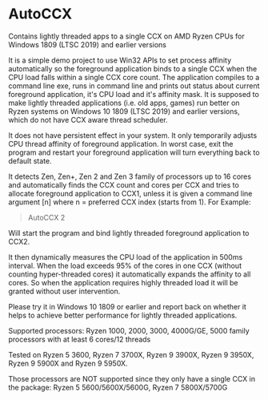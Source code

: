 # AutoCCX
Contains lightly threaded apps to a single CCX on AMD Ryzen CPUs for Windows 1809 (LTSC 2019) and earlier versions

It is a simple demo project to use Win32 APIs to set process affinity automatically so the foreground application binds to a single CCX when the CPU load falls within a single CCX core count. The application compiles to a command line exe, runs in command line and prints out status about current foreground application, it's CPU load and it's affinity mask. It is supposed to make lightly threaded applications (i.e. old apps, games) run better on Ryzen systems on Windows 10 1809 (LTSC 2019) and earlier versions, which do not have CCX aware thread scheduler.

It does not have persistent effect in your system. It only temporarily adjusts CPU thread affinity of foreground application. In worst case, exit the program and restart your foreground application will turn everything back to default state.

It detects Zen, Zen+, Zen 2 and Zen 3 family of processors up to 16 cores and automatically finds the CCX count and cores per CCX and tries to allocate foreground application to CCX1, unless it is given a command line argument [n] where n = preferred CCX index (starts from 1). For Example:
 > AutoCCX 2
 
Will start the program and bind lightly threaded foreground application to CCX2.

It then dynamically measures the CPU load of the application in 500ms interval. When the load exceeds 95% of the cores in one CCX (without counting hyper-threaded cores) it automatically expands the affinity to all cores. So when the application requires highly threaded load it will be granted without user intervention.

Please try it in Windows 10 1809 or earlier and report back on whether it helps to achieve better performance for lightly threaded applications.

Supported processors:
Ryzen 1000, 2000, 3000, 4000G/GE, 5000 family processors with at least 6 cores/12 threads

Tested on Ryzen 5 3600, Ryzen 7 3700X, Ryzen 9 3900X, Ryzen 9 3950X, Ryzen 9 5900X and Ryzen 9 5950X.

Those processors are NOT supported since they only have a single CCX in the package:
Ryzen 5 5600/5600X/5600G, Ryzen 7 5800X/5700G
